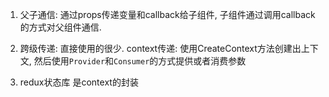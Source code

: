 1. 父子通信: 
 通过props传递变量和callback给子组件, 子组件通过调用callback的方式对父组件通信.

2. 跨级传递: 直接使用的很少.
  context传递: 使用CreateContext方法创建出上下文, 然后使用`Provider`和`Consumer`的方式提供或者消费参数

3. redux状态库
  是context的封装